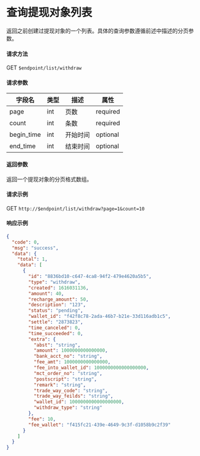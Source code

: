 # 查询提现对象列表

返回之前创建过提现对象的一个列表。具体的查询参数遵循前述中描述的分页参数。

#### 请求方法

GET `$endpoint/list/withdraw`

#### 请求参数

| 字段名 | 类型   | 描述                                        | 属性     |
| ------ | ------ | ------------------------------------------- | -------- |
| page     | int | 页数 | required |
| count     | int | 条数 | required |
| begin_time     | int | 开始时间 | optional |
| end_time     | int | 结束时间 | optional |

#### 返回参数

返回一个提现对象的分页格式数组。

#### 请求示例

GET `http://$endpoint/list/withdraw?page=1&count=10`

#### 响应示例

```json
{
  "code": 0,
  "msg": "success",
  "data": {
    "total": 1,
    "data": [
      {
        "id": "8836bd10-c647-4ca8-94f2-479e4620a5b5",
        "type": "withdraw",
        "created": 1616031136,
        "amount": 40,
        "recharge_amount": 50,
        "description": "123",
        "status": "pending",
        "wallet_id": "f42f8c78-2ada-46b7-b21e-33d116adb1c5",
        "settle": "2873823",
        "time_canceled": 0,
        "time_succeeded": 0,
        "extra": {
          "abst": "string",
          "amount": 1000000000000000,
          "bank_acct_no": "string",
          "fee_amt": 1000000000000000,
          "fee_into_wallet_id": 1000000000000000000,
          "mct_order_no": "string",
          "postscript": "string",
          "remark": "string",
          "trade_way_code": "string",
          "trade_way_feilds": "string",
          "wallet_id": 1000000000000000000,
          "withdraw_type": "string"
        },
        "fee": 10,
        "fee_wallet": "f415fc21-439e-4649-9c3f-d1058b9c2f39"
      }
    ]
  }
}
```
